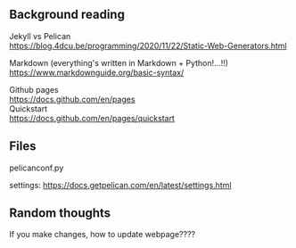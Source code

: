 ## Background reading

Jekyll vs Pelican  
https://blog.4dcu.be/programming/2020/11/22/Static-Web-Generators.html

Markdown (everything's written in Markdown + Python!...!!)  
https://www.markdownguide.org/basic-syntax/

Github pages  
https://docs.github.com/en/pages  
Quickstart  
https://docs.github.com/en/pages/quickstart

## Files

pelicanconf.py  
  
    
settings: https://docs.getpelican.com/en/latest/settings.html

## Random thoughts
If you make changes, how to update webpage????



